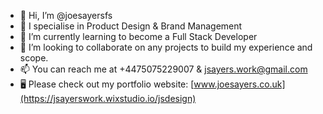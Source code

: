 - 👋 Hi, I’m @joesayersfs
- 👀 I specialise in Product Design & Brand Management
- 🌱 I’m currently learning to become a Full Stack Developer
- 💞️ I’m looking to collaborate on any projects to build my experience and scope.
- 📫 You can reach me at +4475075229007 & jsayers.work@gmail.com
- 🖥️ Please check out my portfolio website: [www.joesayers.co.uk](https://jsayerswork.wixstudio.io/jsdesign)

<!---
joesayersfs/joesayersfs is a ✨ special ✨ repository because its `README.md` (this file) appears on your GitHub profile.
You can click the Preview link to take a look at your changes.
--->
